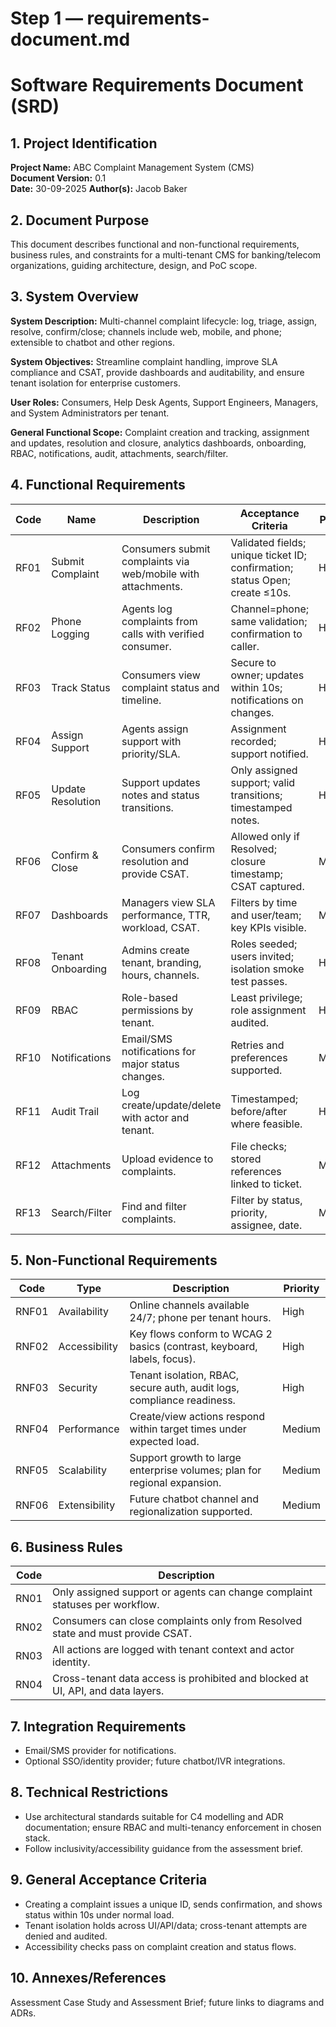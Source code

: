 # Step 1 — requirements-document.md

# Software Requirements Document (SRD)

## 1. Project Identification

**Project Name:** ABC Complaint Management System (CMS)  
**Document Version:** 0.1  
**Date:** 30-09-2025 
**Author(s):** Jacob Baker

## 2. Document Purpose

This document describes functional and non-functional requirements, business rules, and constraints for a multi-tenant CMS for banking/telecom organizations, guiding architecture, design, and PoC scope.

## 3. System Overview

**System Description:** Multi-channel complaint lifecycle: log, triage, assign, resolve, confirm/close; channels include web, mobile, and phone; extensible to chatbot and other regions.  

**System Objectives:** Streamline complaint handling, improve SLA compliance and CSAT, provide dashboards and auditability, and ensure tenant isolation for enterprise customers.  

**User Roles:** Consumers, Help Desk Agents, Support Engineers, Managers, and System Administrators per tenant.

**General Functional Scope:** Complaint creation and tracking, assignment and updates, resolution and closure, analytics dashboards, onboarding, RBAC, notifications, audit, attachments, search/filter.

## 4. Functional Requirements

| Code | Name | Description | Acceptance Criteria | Priority |
|------|------|-------------|---------------------|----------|
| RF01 | Submit Complaint | Consumers submit complaints via web/mobile with attachments. | Validated fields; unique ticket ID; confirmation; status Open; create ≤10s. | High |
| RF02 | Phone Logging | Agents log complaints from calls with verified consumer. | Channel=phone; same validation; confirmation to caller. | High |
| RF03 | Track Status | Consumers view complaint status and timeline. | Secure to owner; updates within 10s; notifications on changes. | High |
| RF04 | Assign Support | Agents assign support with priority/SLA. | Assignment recorded; support notified. | High |
| RF05 | Update Resolution | Support updates notes and status transitions. | Only assigned support; valid transitions; timestamped notes. | High |
| RF06 | Confirm & Close | Consumers confirm resolution and provide CSAT. | Allowed only if Resolved; closure timestamp; CSAT captured. | Medium |
| RF07 | Dashboards | Managers view SLA performance, TTR, workload, CSAT. | Filters by time and user/team; key KPIs visible. | Medium |
| RF08 | Tenant Onboarding | Admins create tenant, branding, hours, channels. | Roles seeded; users invited; isolation smoke test passes. | High |
| RF09 | RBAC | Role-based permissions by tenant. | Least privilege; role assignment audited. | High |
| RF10 | Notifications | Email/SMS notifications for major status changes. | Retries and preferences supported. | Medium |
| RF11 | Audit Trail | Log create/update/delete with actor and tenant. | Timestamped; before/after where feasible. | High |
| RF12 | Attachments | Upload evidence to complaints. | File checks; stored references linked to ticket. | Medium |
| RF13 | Search/Filter | Find and filter complaints. | Filter by status, priority, assignee, date. | Medium |

## 5. Non-Functional Requirements

| Code | Type | Description | Priority |
|------|------|-------------|----------|
| RNF01 | Availability | Online channels available 24/7; phone per tenant hours. | High |
| RNF02 | Accessibility | Key flows conform to WCAG 2 basics (contrast, keyboard, labels, focus). | High |
| RNF03 | Security | Tenant isolation, RBAC, secure auth, audit logs, compliance readiness. | High |
| RNF04 | Performance | Create/view actions respond within target times under expected load. | Medium |
| RNF05 | Scalability | Support growth to large enterprise volumes; plan for regional expansion. | Medium |
| RNF06 | Extensibility | Future chatbot channel and regionalization supported. | Medium |

## 6. Business Rules

| Code | Description |
|------|-------------|
| RN01 | Only assigned support or agents can change complaint statuses per workflow. |
| RN02 | Consumers can close complaints only from Resolved state and must provide CSAT. |
| RN03 | All actions are logged with tenant context and actor identity. |
| RN04 | Cross-tenant data access is prohibited and blocked at UI, API, and data layers. |

## 7. Integration Requirements

- Email/SMS provider for notifications.
- Optional SSO/identity provider; future chatbot/IVR integrations.

## 8. Technical Restrictions

- Use architectural standards suitable for C4 modelling and ADR documentation; ensure RBAC and multi-tenancy enforcement in chosen stack.
- Follow inclusivity/accessibility guidance from the assessment brief.

## 9. General Acceptance Criteria

- Creating a complaint issues a unique ID, sends confirmation, and shows status within 10s under normal load.
- Tenant isolation holds across UI/API/data; cross-tenant attempts are denied and audited.
- Accessibility checks pass on complaint creation and status flows.

## 10. Annexes/References

Assessment Case Study and Assessment Brief; future links to diagrams and ADRs.
